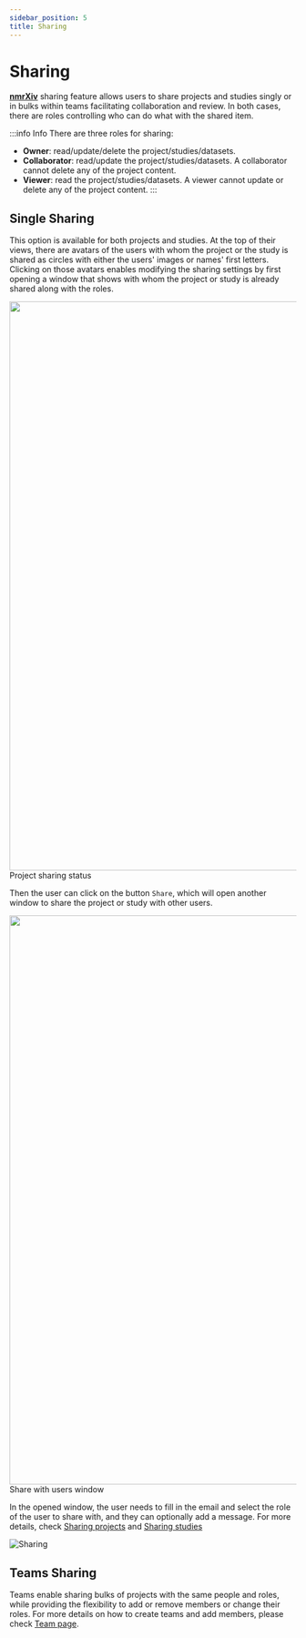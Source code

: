 ```yaml
---
sidebar_position: 5
title: Sharing
---
```


# Sharing

**[nmrXiv](https://nmrxiv.org/)** sharing feature allows users to share projects and studies singly or in bulks within teams facilitating collaboration and review. In both cases, there are roles controlling who can do what with the shared item.

:::info Info
There are three roles for sharing:
- **Owner**: read/update/delete the project/studies/datasets.
- **Collaborator**: read/update the project/studies/datasets. A collaborator cannot delete any of the project content.
- **Viewer**: read the project/studies/datasets. A viewer cannot update or delete any of the project content.
:::

## Single Sharing
This option is available for both projects and studies. At the top of their views, there are avatars of the users with whom the project or the study is shared as circles with either the users' images or names' first letters. Clicking on those avatars enables modifying the sharing settings by first opening a window that shows with whom the project or study is already shared along with the roles. 

<div style={{textAlign: 'center'}}>
<img src="/img/project/new-share.png" width="1000"/>
<figcaption>Project sharing status</figcaption>
</div>

Then the user can click on the button `Share`, which will open another window to share the project or study with other users.

<div style={{textAlign: 'center'}}>
<img src="/img/project/select-share.png" width="1000"/>
<figcaption>Share with users window</figcaption>
</div>

In the opened window, the user needs to fill in the email and select the role of the user to share with, and they can optionally add a message. For more details, check [Sharing projects](/docs/submission-guides/data-model/project/#share) and [Sharing studies](/docs/submission-guides/data-model/study/#share)

![Sharing](/img/sharing.gif)

## Teams Sharing
Teams enable sharing bulks of projects with the same people and roles, while providing the flexibility to add or remove members or change their roles. For more details on how to create teams and add members, please check [Team page](/docs/submission-guides/data-model/team.md).